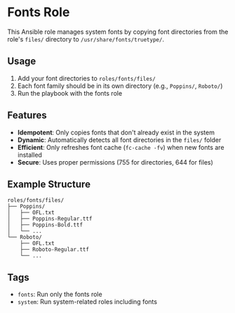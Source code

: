 # Fonts Role

This Ansible role manages system fonts by copying font directories from the role's `files/` directory to `/usr/share/fonts/truetype/`.

## Usage

1. Add your font directories to `roles/fonts/files/`
2. Each font family should be in its own directory (e.g., `Poppins/`, `Roboto/`)
3. Run the playbook with the fonts role

## Features

- **Idempotent**: Only copies fonts that don't already exist in the system
- **Dynamic**: Automatically detects all font directories in the `files/` folder
- **Efficient**: Only refreshes font cache (`fc-cache -fv`) when new fonts are installed
- **Secure**: Uses proper permissions (755 for directories, 644 for files)

## Example Structure

```
roles/fonts/files/
├── Poppins/
│   ├── OFL.txt
│   ├── Poppins-Regular.ttf
│   ├── Poppins-Bold.ttf
│   └── ...
└── Roboto/
    ├── OFL.txt
    ├── Roboto-Regular.ttf
    └── ...
```

## Tags

- `fonts`: Run only the fonts role
- `system`: Run system-related roles including fonts
